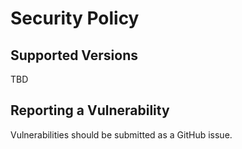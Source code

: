 # Security Policy

## Supported Versions

TBD

[//]: # (Use this section to tell people about which versions of your project are)

[//]: # (currently being supported with security updates.)

[//]: # ()
[//]: # (| Version | Supported          |)

[//]: # (| ------- | ------------------ |)

[//]: # (| 5.1.x   | :white_check_mark: |)

[//]: # (| 5.0.x   | :x:                |)

[//]: # (| 4.0.x   | :white_check_mark: |)

[//]: # (| < 4.0   | :x:                |)

## Reporting a Vulnerability

Vulnerabilities should be submitted as a GitHub issue.
